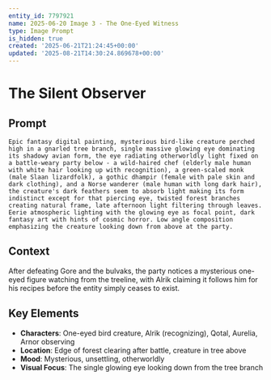 ```yaml
---
entity_id: 7797921
name: 2025-06-20 Image 3 - The One-Eyed Witness
type: Image Prompt
is_hidden: true
created: '2025-06-21T21:24:45+00:00'
updated: '2025-08-21T14:30:24.869678+00:00'
---
```


# The Silent Observer

## Prompt

```
Epic fantasy digital painting, mysterious bird-like creature perched high in a gnarled tree branch, single massive glowing eye dominating its shadowy avian form, the eye radiating otherworldly light fixed on a battle-weary party below - a wild-haired chef (elderly male human with white hair looking up with recognition), a green-scaled monk (male Slaan lizardfolk), a gothic dhampir (female with pale skin and dark clothing), and a Norse wanderer (male human with long dark hair), the creature's dark feathers seem to absorb light making its form indistinct except for that piercing eye, twisted forest branches creating natural frame, late afternoon light filtering through leaves. Eerie atmospheric lighting with the glowing eye as focal point, dark fantasy art with hints of cosmic horror. Low angle composition emphasizing the creature looking down from above at the party.

```

## Context

After defeating Gore and the bulvaks, the party notices a mysterious one-eyed figure watching from the treeline, with Alrik claiming it follows him for his recipes before the entity simply ceases to exist.

## Key Elements

- **Characters**: One-eyed bird creature, Alrik (recognizing), Qotal, Aurelia, Arnor observing
- **Location**: Edge of forest clearing after battle, creature in tree above
- **Mood**: Mysterious, unsettling, otherworldly
- **Visual Focus**: The single glowing eye looking down from the tree branch